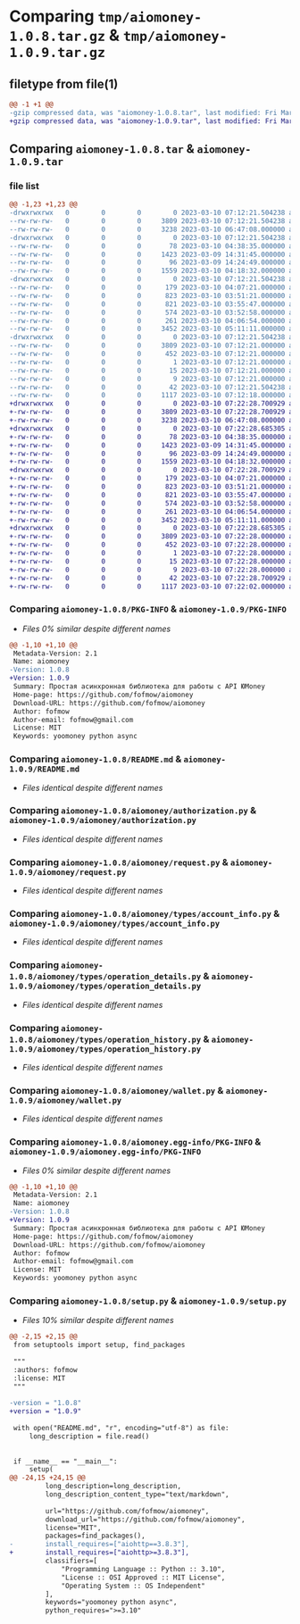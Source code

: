 # Comparing `tmp/aiomoney-1.0.8.tar.gz` & `tmp/aiomoney-1.0.9.tar.gz`

## filetype from file(1)

```diff
@@ -1 +1 @@
-gzip compressed data, was "aiomoney-1.0.8.tar", last modified: Fri Mar 10 07:12:21 2023, max compression
+gzip compressed data, was "aiomoney-1.0.9.tar", last modified: Fri Mar 10 07:22:28 2023, max compression
```

## Comparing `aiomoney-1.0.8.tar` & `aiomoney-1.0.9.tar`

### file list

```diff
@@ -1,23 +1,23 @@
-drwxrwxrwx   0        0        0        0 2023-03-10 07:12:21.504238 aiomoney-1.0.8/
--rw-rw-rw-   0        0        0     3809 2023-03-10 07:12:21.504238 aiomoney-1.0.8/PKG-INFO
--rw-rw-rw-   0        0        0     3238 2023-03-10 06:47:08.000000 aiomoney-1.0.8/README.md
-drwxrwxrwx   0        0        0        0 2023-03-10 07:12:21.504238 aiomoney-1.0.8/aiomoney/
--rw-rw-rw-   0        0        0       78 2023-03-10 04:38:35.000000 aiomoney-1.0.8/aiomoney/__init__.py
--rw-rw-rw-   0        0        0     1423 2023-03-09 14:31:45.000000 aiomoney-1.0.8/aiomoney/authorization.py
--rw-rw-rw-   0        0        0       96 2023-03-09 14:24:49.000000 aiomoney-1.0.8/aiomoney/exceptions.py
--rw-rw-rw-   0        0        0     1559 2023-03-10 04:18:32.000000 aiomoney-1.0.8/aiomoney/request.py
-drwxrwxrwx   0        0        0        0 2023-03-10 07:12:21.504238 aiomoney-1.0.8/aiomoney/types/
--rw-rw-rw-   0        0        0      179 2023-03-10 04:07:21.000000 aiomoney-1.0.8/aiomoney/types/__init__.py
--rw-rw-rw-   0        0        0      823 2023-03-10 03:51:21.000000 aiomoney-1.0.8/aiomoney/types/account_info.py
--rw-rw-rw-   0        0        0      821 2023-03-10 03:55:47.000000 aiomoney-1.0.8/aiomoney/types/operation_details.py
--rw-rw-rw-   0        0        0      574 2023-03-10 03:52:58.000000 aiomoney-1.0.8/aiomoney/types/operation_history.py
--rw-rw-rw-   0        0        0      261 2023-03-10 04:06:54.000000 aiomoney-1.0.8/aiomoney/types/payment.py
--rw-rw-rw-   0        0        0     3452 2023-03-10 05:11:11.000000 aiomoney-1.0.8/aiomoney/wallet.py
-drwxrwxrwx   0        0        0        0 2023-03-10 07:12:21.504238 aiomoney-1.0.8/aiomoney.egg-info/
--rw-rw-rw-   0        0        0     3809 2023-03-10 07:12:21.000000 aiomoney-1.0.8/aiomoney.egg-info/PKG-INFO
--rw-rw-rw-   0        0        0      452 2023-03-10 07:12:21.000000 aiomoney-1.0.8/aiomoney.egg-info/SOURCES.txt
--rw-rw-rw-   0        0        0        1 2023-03-10 07:12:21.000000 aiomoney-1.0.8/aiomoney.egg-info/dependency_links.txt
--rw-rw-rw-   0        0        0       15 2023-03-10 07:12:21.000000 aiomoney-1.0.8/aiomoney.egg-info/requires.txt
--rw-rw-rw-   0        0        0        9 2023-03-10 07:12:21.000000 aiomoney-1.0.8/aiomoney.egg-info/top_level.txt
--rw-rw-rw-   0        0        0       42 2023-03-10 07:12:21.504238 aiomoney-1.0.8/setup.cfg
--rw-rw-rw-   0        0        0     1117 2023-03-10 07:12:18.000000 aiomoney-1.0.8/setup.py
+drwxrwxrwx   0        0        0        0 2023-03-10 07:22:28.700929 aiomoney-1.0.9/
+-rw-rw-rw-   0        0        0     3809 2023-03-10 07:22:28.700929 aiomoney-1.0.9/PKG-INFO
+-rw-rw-rw-   0        0        0     3238 2023-03-10 06:47:08.000000 aiomoney-1.0.9/README.md
+drwxrwxrwx   0        0        0        0 2023-03-10 07:22:28.685305 aiomoney-1.0.9/aiomoney/
+-rw-rw-rw-   0        0        0       78 2023-03-10 04:38:35.000000 aiomoney-1.0.9/aiomoney/__init__.py
+-rw-rw-rw-   0        0        0     1423 2023-03-09 14:31:45.000000 aiomoney-1.0.9/aiomoney/authorization.py
+-rw-rw-rw-   0        0        0       96 2023-03-09 14:24:49.000000 aiomoney-1.0.9/aiomoney/exceptions.py
+-rw-rw-rw-   0        0        0     1559 2023-03-10 04:18:32.000000 aiomoney-1.0.9/aiomoney/request.py
+drwxrwxrwx   0        0        0        0 2023-03-10 07:22:28.700929 aiomoney-1.0.9/aiomoney/types/
+-rw-rw-rw-   0        0        0      179 2023-03-10 04:07:21.000000 aiomoney-1.0.9/aiomoney/types/__init__.py
+-rw-rw-rw-   0        0        0      823 2023-03-10 03:51:21.000000 aiomoney-1.0.9/aiomoney/types/account_info.py
+-rw-rw-rw-   0        0        0      821 2023-03-10 03:55:47.000000 aiomoney-1.0.9/aiomoney/types/operation_details.py
+-rw-rw-rw-   0        0        0      574 2023-03-10 03:52:58.000000 aiomoney-1.0.9/aiomoney/types/operation_history.py
+-rw-rw-rw-   0        0        0      261 2023-03-10 04:06:54.000000 aiomoney-1.0.9/aiomoney/types/payment.py
+-rw-rw-rw-   0        0        0     3452 2023-03-10 05:11:11.000000 aiomoney-1.0.9/aiomoney/wallet.py
+drwxrwxrwx   0        0        0        0 2023-03-10 07:22:28.685305 aiomoney-1.0.9/aiomoney.egg-info/
+-rw-rw-rw-   0        0        0     3809 2023-03-10 07:22:28.000000 aiomoney-1.0.9/aiomoney.egg-info/PKG-INFO
+-rw-rw-rw-   0        0        0      452 2023-03-10 07:22:28.000000 aiomoney-1.0.9/aiomoney.egg-info/SOURCES.txt
+-rw-rw-rw-   0        0        0        1 2023-03-10 07:22:28.000000 aiomoney-1.0.9/aiomoney.egg-info/dependency_links.txt
+-rw-rw-rw-   0        0        0       15 2023-03-10 07:22:28.000000 aiomoney-1.0.9/aiomoney.egg-info/requires.txt
+-rw-rw-rw-   0        0        0        9 2023-03-10 07:22:28.000000 aiomoney-1.0.9/aiomoney.egg-info/top_level.txt
+-rw-rw-rw-   0        0        0       42 2023-03-10 07:22:28.700929 aiomoney-1.0.9/setup.cfg
+-rw-rw-rw-   0        0        0     1117 2023-03-10 07:22:02.000000 aiomoney-1.0.9/setup.py
```

### Comparing `aiomoney-1.0.8/PKG-INFO` & `aiomoney-1.0.9/PKG-INFO`

 * *Files 0% similar despite different names*

```diff
@@ -1,10 +1,10 @@
 Metadata-Version: 2.1
 Name: aiomoney
-Version: 1.0.8
+Version: 1.0.9
 Summary: Простая асинхронная библиотека для работы с API ЮMoney
 Home-page: https://github.com/fofmow/aiomoney
 Download-URL: https://github.com/fofmow/aiomoney
 Author: fofmow
 Author-email: fofmow@gmail.com
 License: MIT
 Keywords: yoomoney python async
```

### Comparing `aiomoney-1.0.8/README.md` & `aiomoney-1.0.9/README.md`

 * *Files identical despite different names*

### Comparing `aiomoney-1.0.8/aiomoney/authorization.py` & `aiomoney-1.0.9/aiomoney/authorization.py`

 * *Files identical despite different names*

### Comparing `aiomoney-1.0.8/aiomoney/request.py` & `aiomoney-1.0.9/aiomoney/request.py`

 * *Files identical despite different names*

### Comparing `aiomoney-1.0.8/aiomoney/types/account_info.py` & `aiomoney-1.0.9/aiomoney/types/account_info.py`

 * *Files identical despite different names*

### Comparing `aiomoney-1.0.8/aiomoney/types/operation_details.py` & `aiomoney-1.0.9/aiomoney/types/operation_details.py`

 * *Files identical despite different names*

### Comparing `aiomoney-1.0.8/aiomoney/types/operation_history.py` & `aiomoney-1.0.9/aiomoney/types/operation_history.py`

 * *Files identical despite different names*

### Comparing `aiomoney-1.0.8/aiomoney/wallet.py` & `aiomoney-1.0.9/aiomoney/wallet.py`

 * *Files identical despite different names*

### Comparing `aiomoney-1.0.8/aiomoney.egg-info/PKG-INFO` & `aiomoney-1.0.9/aiomoney.egg-info/PKG-INFO`

 * *Files 0% similar despite different names*

```diff
@@ -1,10 +1,10 @@
 Metadata-Version: 2.1
 Name: aiomoney
-Version: 1.0.8
+Version: 1.0.9
 Summary: Простая асинхронная библиотека для работы с API ЮMoney
 Home-page: https://github.com/fofmow/aiomoney
 Download-URL: https://github.com/fofmow/aiomoney
 Author: fofmow
 Author-email: fofmow@gmail.com
 License: MIT
 Keywords: yoomoney python async
```

### Comparing `aiomoney-1.0.8/setup.py` & `aiomoney-1.0.9/setup.py`

 * *Files 10% similar despite different names*

```diff
@@ -2,15 +2,15 @@
 from setuptools import setup, find_packages
 
 """
 :authors: fofmow
 :license: MIT
 """
 
-version = "1.0.8"
+version = "1.0.9"
 
 with open("README.md", "r", encoding="utf-8") as file:
     long_description = file.read()
 
 
 if __name__ == "__main__":
     setup(
@@ -24,15 +24,15 @@
         long_description=long_description,
         long_description_content_type="text/markdown",
         
         url="https://github.com/fofmow/aiomoney",
         download_url="https://github.com/fofmow/aiomoney",
         license="MIT",
         packages=find_packages(),
-        install_requires=["aiohttp==3.8.3"],
+        install_requires=["aiohttp>=3.8.3"],
         classifiers=[
             "Programming Language :: Python :: 3.10",
             "License :: OSI Approved :: MIT License",
             "Operating System :: OS Independent"
         ],
         keywords="yoomoney python async",
         python_requires=">=3.10"
```

